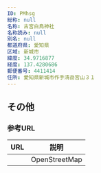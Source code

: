 ```yaml
---
ID: PMhsg
総称: null
名称: 古宮白鳥神社
名称読み: null
別名: null
都道府県: 愛知県
区域: 新城市
緯度: 34.9716877
経度: 137.4280686
郵便番号: 4411414
住所: 愛知県新城市作手清岳宮山３１
---
```


## その他

### 参考URL

| URL | 説明          |
| --- | ------------- |
|     | OpenStreetMap |

